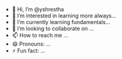 - 👋 Hi, I’m @yshrestha
- 👀 I’m interested in learning more always...
- 🌱 I’m currently learning fundamentals...
- 💞️ I’m looking to collaborate on ...
- 📫 How to reach me ...
- 😄 Pronouns: ...
- ⚡ Fun fact: ...

<!---
yshrestha21/yshrestha21 is a ✨ special ✨ repository because its `README.md` (this file) appears on your GitHub profile.
You can click the Preview link to take a look at your changes.
--->

